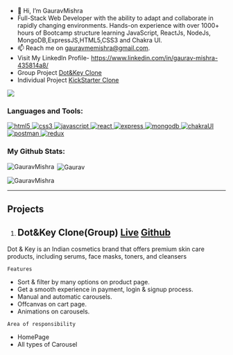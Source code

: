 - 👋 Hi, I’m GauravMishra
- Full-Stack Web Developer with the ability to adapt and collaborate in rapidly changing environments. Hands-on experience with over 1000+ hours of Bootcamp structure learning JavaScript, ReactJs, NodeJs, MongoDB,ExpressJS,HTML5,CSS3 and Chakra UI.
- 📫 Reach me on gauravmemishra@gmail.com.
- Visit My LinkedIn Profile- https://www.linkedin.com/in/gaurav-mishra-435814a8/
- Group Project [Dot&Key Clone](https://github.com/Hashal890/dot-key-clone)
- Individual Project [KickStarter Clone](https://github.com/GauravMishra28/dead-test-3122)

<!---
GauravMishra28/GauravMishra28 is a ✨ special ✨ repository because its `README.md` (this file) appears on your GitHub profile.
You can click the Preview link to take a look at your changes.
--->
![](https://komarev.com/ghpvc/?username=GauravMishra28&color=blue)

<h3 align="left">Languages and Tools:</h3>
<p align="left"> 
<a href="https://www.w3.org/html/" target="_blank" rel="noreferrer"> <img src="https://img.shields.io/badge/HTML5-E34F26?style=for-the-badge&logo=html5&logoColor=white" alt="html5"/> </a> 
<a href="https://www.w3schools.com/css/" target="_blank" rel="noreferrer"> <img src="https://img.shields.io/badge/CSS3-1572B6?style=for-the-badge&logo=css3&logoColor=white" alt="css3"/> </a> 
<a href="https://developer.mozilla.org/en-US/docs/Web/JavaScript" target="_blank" rel="noreferrer"> <img src="https://img.shields.io/badge/JavaScript-323330?style=for-the-badge&logo=javascript&logoColor=F7DF1E" alt="javascript"/> </a>
<a href="https://reactjs.org/" target="_blank" rel="noreferrer"> <img src="https://img.shields.io/badge/React-20232A?style=for-the-badge&logo=react&logoColor=61DAFB" alt="react"/> </a>
<a href="https://expressjs.com" target="_blank" rel="noreferrer"> <img src="https://img.shields.io/badge/Express.js-000000?style=for-the-badge&logo=express&logoColor=white" alt="express"/> </a> 
<a href="https://www.mongodb.com/" target="_blank" rel="noreferrer"> <img src="https://img.shields.io/badge/MongoDB-4EA94B?style=for-the-badge&logo=mongodb&logoColor=white" alt="mongodb"/> </a>
<a href="https://chakra-ui.com/" target="_blank" rel="noreferrer"> <img src="https://img.shields.io/badge/Chakra--UI-319795?style=for-the-badge&logo=chakra-ui&logoColor=white" alt="chakraUI"/> </a>
<a href="https://postman.com" target="_blank" rel="noreferrer"> <img src="https://img.shields.io/badge/Postman-FF6C37?style=for-the-badge&logo=Postman&logoColor=white" alt="postman"> </a> 
<a href="https://redux.js.org" target="_blank" rel="noreferrer"> <img src="https://img.shields.io/badge/Redux-593D88?style=for-the-badge&logo=redux&logoColor=white" alt="redux"/> </a> 
</p>
<h3 align="left">My Github Stats:</h3>
<p><img align="left" src="https://github-readme-stats.vercel.app/api/top-langs?username=GauravMishra28&show_icons=true&locale=en&layout=compact" alt="GauravMishra"/></p>

<p>&nbsp;<img align="center" src="https://github-readme-stats.vercel.app/api?username=GauravMishra28&show_icons=true&locale=en" alt="Gaurav"/></p>

<p><img align="center" src="https://github-readme-streak-stats.herokuapp.com/?user=GauravMishra28&" alt="GauravMishra" /></p>

-------------------------------------------

## Projects

1. ## Dot&Key Clone(Group) [Live](https://dotandkeyclone.netlify.app/) [Github](https://github.com/Hashal890/dot-key-clone)

Dot & Key is an Indian cosmetics brand that offers premium skin care products, including serums, face masks, toners, and cleansers

`Features`

- Sort & filter by many options on product page.
- Get a smooth experience in payment, login & signup process.
- Manual and automatic carousels.
- Offcanvas on cart page.
- Animations on carousels.

`Area of responsibility`

- HomePage
- All types of Carousel

